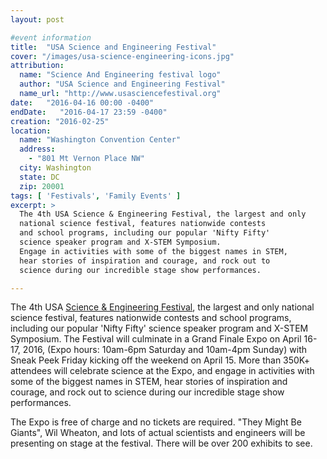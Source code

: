 ```yaml
---
layout: post

#event information
title:  "USA Science and Engineering Festival"
cover: "/images/usa-science-engineering-icons.jpg"
attribution:
  name: "Science And Engineering festival logo"
  author: "USA Science and Engineering Festival"
  name_url: "http://www.usasciencefestival.org"
date:   "2016-04-16 00:00 -0400"
endDate:   "2016-04-17 23:59 -0400"
creation: "2016-02-25"
location:
  name: "Washington Convention Center"
  address:
    - "801 Mt Vernon Place NW"
  city: Washington
  state: DC
  zip: 20001
tags: [ 'Festivals', 'Family Events' ]
excerpt: >
  The 4th USA Science & Engineering Festival, the largest and only
  national science festival, features nationwide contests 
  and school programs, including our popular 'Nifty Fifty' 
  science speaker program and X-STEM Symposium. 
  Engage in activities with some of the biggest names in STEM, 
  hear stories of inspiration and courage, and rock out to 
  science during our incredible stage show performances.

---
```


The 4th USA
[Science & Engineering Festival](http://www.usasciencefestival.org/),
the largest and only
national science festival, features nationwide contests and school
programs, including our popular 'Nifty Fifty' science speaker
program and X-STEM Symposium. The Festival will culminate in a
Grand Finale Expo on April 16-17, 2016, (Expo hours: 10am-6pm
Saturday and 10am-4pm Sunday) with Sneak Peek Friday kicking
off the weekend on April 15.  More than 350K+ attendees will
celebrate science at the Expo, and engage in activities with
some of the biggest names in STEM, hear stories of inspiration and
courage, and rock out to science during our incredible stage show
performances.

The Expo is free of charge and no tickets are required. "They Might
Be Giants", Wil Wheaton, and lots of actual scientists and engineers
will be presenting on stage at the festival. There will be over
200 exhibits to see.
